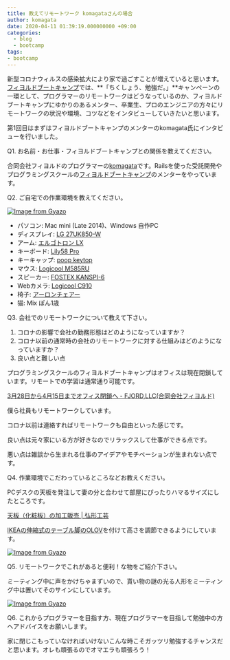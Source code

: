 ```yaml
---
title: 教えてリモートワーク komagataさんの場合
author: komagata
date: 2020-04-11 01:39:19.000000000 +09:00
categories:
  - blog
  - bootcamp
tags:
- bootcamp
---
```

新型コロナウィルスの感染拡大により家で過ごすことが増えていると思います。[フィヨルドブートキャンプ](https://bootcamp.fjord.jp)では、**「ちくしょう、勉強だ。」**キャンペーンの一環として、プログラマーのリモートワークはどうなっているのか、フィヨルドブートキャンプにゆかりのあるメンター、卒業生、プロのエンジニアの方々にリモートワークの状況や環境、コツなどをインタビューしていきたいと思います。

第1回目はまずはフィヨルドブートキャンプのメンターのkomagata氏にインタビューを行いました。

Q1. お名前・お仕事・フィヨルドブートキャンプとの関係を教えてください。

合同会社フィヨルドのプログラマーの[komagata](https://twitter.com/komagata)です。Railsを使った受託開発やプログラミングスクールの[フィヨルドブートキャンプ](https://bootcamp.fjord.jp)のメンターをやっています。

Q2. ご自宅での作業環境を教えてください。

[![Image from Gyazo](https://i.gyazo.com/1cf7f95ef4a988e223b91553d7dfcc98.jpg)](https://gyazo.com/1cf7f95ef4a988e223b91553d7dfcc98)

- パソコン: Mac mini (Late 2014)、Windows 自作PC
- ディスプレイ: [LG 27UK850-W](https://www.amazon.co.jp/dp/B078XXYDWZ/?tag=p0t-22)
- アーム: [エルゴトロン LX](https://www.amazon.co.jp/dp/B00358RIRC/?tag=p0t-22)
- キーボード: [Lily58 Pro](https://yushakobo.jp/shop/lily58-pro/)
- キーキャップ: [poop keytop](https://kmgt.booth.pm/items/1648128)
- マウス: [Logicool M585RU](https://www.amazon.co.jp/dp/B076D3QL7B/?tag=p0t-22)
- スピーカー: [FOSTEX KANSPI-6](https://www.amazon.co.jp/dp/B00WRZ42HS/?tag=p0t-22)
- Webカメラ: [Logicool C910](https://www.amazon.co.jp/dp/B003YUB674/?tag=p0t-22)
- 椅子: [アーロンチェアー ](https://www.amazon.co.jp/dp/B07C8NGYQ9/?tag=p0t-22)
- 猫: Mix ぽん1歳

Q3. 会社でのリモートワークについて教えて下さい。

1. コロナの影響で会社の勤務形態はどのようになっていますか？
1. コロナ以前の通常時の会社のリモートワークに対する仕組みはどのようになっていますか？
1. 良い点と難しい点

プログラミングスクールのフィヨルドブートキャンプはオフィスは現在閉鎖しています。リモートでの学習は通常通り可能です。

[3月28日から4月15日までオフィス閉鎖へ \- FJORD,LLC\(合同会社フィヨルド\)](https://fjord.jp/articles/2020-03-27.html)

僕ら社員もリモートワークしています。

コロナ以前は連絡すればリモートワークも自由といった感じです。

良い点は元々家にいる方が好きなのでリラックスして仕事ができる点です。

悪い点は雑談から生まれる仕事のアイデアやモチベーションが生まれない点です。

Q4. 作業環境でこだわっているところなどお教えください。

PCデスクの天板を発注して妻の分と合わせて部屋にぴったりハマるサイズにしたところです。

[天板（化粧板）の加工販売 \| 弘形工芸](https://www.hirokata.co.jp/)

[IKEAの伸縮式のテーブル脚のOLOV](https://www.ikea.com/jp/ja/p/olov-leg-adjustable-white-70264304/)を付けて高さを調節できるようにしています。

[![Image from Gyazo](https://i.gyazo.com/00306491432bb05dbf27a7edf8eb1826.jpg)](https://gyazo.com/00306491432bb05dbf27a7edf8eb1826)

Q5. リモートワークでこれがあると便利！な物をご紹介下さい。

ミーティング中に声をかけちゃまずいので、貰い物の謎の光る人形をミーティング中は置いてそのサインにしています。

[![Image from Gyazo](https://i.gyazo.com/bbb5477574d6dcb87b0ede775fc2426c.jpg)](https://gyazo.com/bbb5477574d6dcb87b0ede775fc2426c)

Q6. これからプログラマーを目指す方、現在プログラマーを目指して勉強中の方へアドバイスをお願いします。

家に閉じこもっていなければいけないこんな時こそガッツリ勉強するチャンスだと思います。オレも頑張るのでオマエラも頑張ろう！